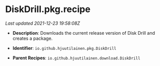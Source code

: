 # DiskDrill.pkg.recipe

_Last updated 2021-12-23 19:58:08Z_

- **Description**: Downloads the current release version of Disk Drill and creates a package.

- **Identifier**: `io.github.hjuutilainen.pkg.DiskDrill`

- **Parent Recipes**: `io.github.hjuutilainen.download.DiskDrill`